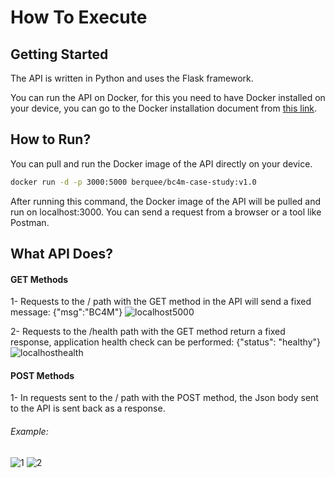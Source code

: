 # How To Execute

## Getting Started

The API is written in Python and uses the Flask framework.

You can run the API on Docker, for this you need to have Docker installed on your device, you can go to the Docker installation document from [this link](https://docs.docker.com/get-docker/).

## How to Run?
You can pull and run the Docker image of the API directly on your device.

```sh
docker run -d -p 3000:5000 berquee/bc4m-case-study:v1.0
```
After running this command, the Docker image of the API will be pulled and run on localhost:3000. You can send a request from a browser or a tool like Postman.
## What API Does?
#### GET Methods
1- Requests to the / path with the GET method in the API will send a fixed message:
{"msg":"BC4M"}
![localhost5000](https://github.com/user-attachments/assets/80852f9f-0693-4631-8180-62c6580d4f0e)

2- Requests to the /health path with the GET method return a fixed response, application health check can be performed:
{"status": "healthy"}
![localhosthealth](https://github.com/user-attachments/assets/227ae55c-34bf-428f-85d5-0c841f7ba296)

#### POST Methods
1- In requests sent to the / path with the POST method, the Json body sent to the API is sent back as a response.
###### Example:
![1](https://github.com/user-attachments/assets/90ea62dc-5414-4b1a-9512-49f9ebca74df)
![2](https://github.com/user-attachments/assets/a7195a3f-a73a-49e3-a36d-4ed08ef616da)
